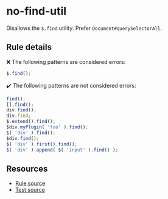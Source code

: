 # no-find-util

Disallows the `$.find` utility. Prefer `Document#querySelectorAll`.

## Rule details

❌ The following patterns are considered errors:
```js
$.find();
```

✔️ The following patterns are not considered errors:
```js
find();
[].find();
div.find();
div.find;
$.extend().find();
$div.myPlugin( 'foo' ).find();
$( 'div' ).find();
$div.find();
$( 'div' ).first().find();
$( 'div' ).append( $( 'input' ).find() );
```

## Resources

* [Rule source](/src/rules/no-find-util.js)
* [Test source](/src/tests/no-find-util.js)

